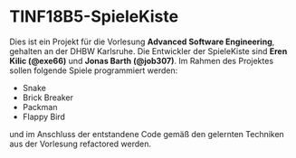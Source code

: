 # TINF18B5-SpieleKiste

Dies ist ein Projekt für die Vorlesung **Advanced Software Engineering**, gehalten an der DHBW Karlsruhe. Die Entwickler der SpieleKiste sind **Eren Kilic (@exe66)** und **Jonas Barth (@job307)**.
Im Rahmen des Projektes sollen folgende Spiele programmiert werden:
- Snake
- Brick Breaker
- Packman
- Flappy Bird

und im Anschluss der entstandene Code gemäß den gelernten Techniken aus der Vorlesung refactored werden.
